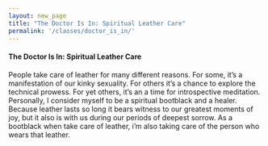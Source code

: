 ```yaml
---
layout: new_page
title: "The Doctor Is In: Spiritual Leather Care"
permalink: '/classes/doctor_is_in/'
---
```


#### The Doctor Is In: Spiritual Leather Care

People take care of leather for many different reasons. For some, it’s a manifestation of our kinky sexuality. For others it’s a chance to explore the technical prowess. For yet others, it’s an a time for introspective meditation. Personally, I consider myself to be a spiritual bootblack and a healer. Because leather lasts so long it bears witness to our greatest moments of joy, but it also is with us during our periods of deepest sorrow. As a bootblack when take care of leather, i’m also taking care of the person who wears that leather.
